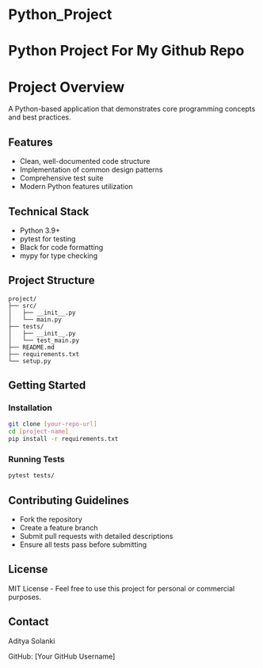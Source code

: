 # Python_Project
# Python Project For My Github Repo

# Project Overview

A Python-based application that demonstrates core programming concepts and best practices.

## Features

- Clean, well-documented code structure
- Implementation of common design patterns
- Comprehensive test suite
- Modern Python features utilization

## Technical Stack

- Python 3.9+
- pytest for testing
- Black for code formatting
- mypy for type checking

## Project Structure

```
project/
├── src/
│   ├── __init__.py
│   └── main.py
├── tests/
│   ├── __init__.py
│   └── test_main.py
├── README.md
├── requirements.txt
└── setup.py
```

## Getting Started

### Installation

```bash
git clone [your-repo-url]
cd [project-name]
pip install -r requirements.txt
```

### Running Tests

```bash
pytest tests/
```

## Contributing Guidelines

- Fork the repository
- Create a feature branch
- Submit pull requests with detailed descriptions
- Ensure all tests pass before submitting

## License

MIT License - Feel free to use this project for personal or commercial purposes.

## Contact

Aditya Solanki

GitHub: [Your GitHub Username]
